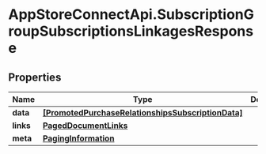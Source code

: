 # AppStoreConnectApi.SubscriptionGroupSubscriptionsLinkagesResponse

## Properties

Name | Type | Description | Notes
------------ | ------------- | ------------- | -------------
**data** | [**[PromotedPurchaseRelationshipsSubscriptionData]**](PromotedPurchaseRelationshipsSubscriptionData.md) |  | 
**links** | [**PagedDocumentLinks**](PagedDocumentLinks.md) |  | 
**meta** | [**PagingInformation**](PagingInformation.md) |  | [optional] 


